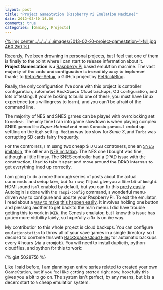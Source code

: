 ```yaml
---
layout: post
title: "Project GameStation (Raspberry Pi Emulation Machine)"
date: 2013-02-20 18:00
comments: true
categories: [Gaming, Projects]
---
```


[{% img center ../../../../../images/2013-02-20-project-gamestation-1-full.jpg 460 250 %}](../../../../../images/2013-02-20-project-gamestation-1.jpg)

Recently, I've been drowning in personal projects, but I feel that one of them is finally to the point where I can start to release information about it. **Project Gamestation** is a [Raspberry Pi](http://www.newark.com/jsp/shoppingCart/shoppingCart.jsp?ICID=Pi-Advanced-Bundle&_requestid=37485) based emulation machine. The vast majority of the code and configuration is incredibly easy to implement thanks to [RetroPie-Setup](https://github.com/petrockblog/RetroPie-Setup), a GitHub project by [PetRockBlog](https://github.com/petrockblog).

Really, the only configuration I've done with this project is controller configuration, automated RackSpace Cloud backups, OS configuration, and lots of testing. If you're looking to build one of these, you must have Linux experience (or a willingness to learn), and you can't be afraid of the command line.

The majority of NES and SNES games can be played with overclocking set to `modest`. The only time I ran into game slowdown is when playing complex SNES games like _Super Metroid_ and most Genesis games. I ended up settling on the `High` setting. `Medium` was too slow for _Sonic 3_, and `Turbo` was corrupting SD cards fairly frequently.

For the controllers, I'm using two cheap $10 USB controllers, one an [SNES imitation](http://www.amazon.com/gp/product/B002JAU20W/ref=as_li_ss_tl?ie=UTF8&camp=1789&creative=390957&creativeASIN=B002JAU20W&linkCode=as2&tag=thbloftowe-20), the other an [NES imitation](http://www.amazon.com/gp/product/B002YVD3KM/ref=as_li_ss_tl?ie=UTF8&camp=1789&creative=390957&creativeASIN=B002YVD3KM&linkCode=as2&tag=thbloftowe-20). The NES one I bought was fine, although a little flimsy. The SNES controller had a DPAD issue with the construction, I had to take it apart and move around the DPAD internals to get everything lined up correctly.

I am going to do a more thorough series of posts about the actual commands and setup later, but for now, I'll just give you a little bit of insight. HDMI sound isn't enabled by default, but you can fix this [pretty easily](http://www.raspberrypi.org/phpBB3/viewtopic.php?p=136939). Autologin is done with the `raspi-config` command, a wonderful menu-driven way to configure and update your Raspberry Pi. To exit the emulator, I read about a [way to make](http://www.raspberrypi.org/phpBB3/viewtopic.php?p=250689#p250689) [this happen easily](http://forum.themaister.net/viewtopic.php?pid=1065#p1065). It involves holding one button and pressing another to get back to the main menu. I did have trouble getting this to work in `DGEN`, the Genesis emulator, but I know this issue has gotten more visibility lately, so hopefully a fix is on the way.

My contribution to this whole project is cloud backups. You can configure `emulationstation` to throw all of your save games in a single directory, so I decided to combine this with [RackSpace Cloud Files](http://www.rackspace.com/cloud/files/) for automatic backups every 4 hours (via a cronjob). You will need to install duplicity, python-cloudfiles, and python for this to work:

{% gist 5028756 %}

Like I said before, I am planning an entire series related to created your own GameStation, but if you feel like getting started right now, hopefully this gives you a bit to go on. The system isn't perfect, by any means, but it is a decent start to a cheap emulation system.